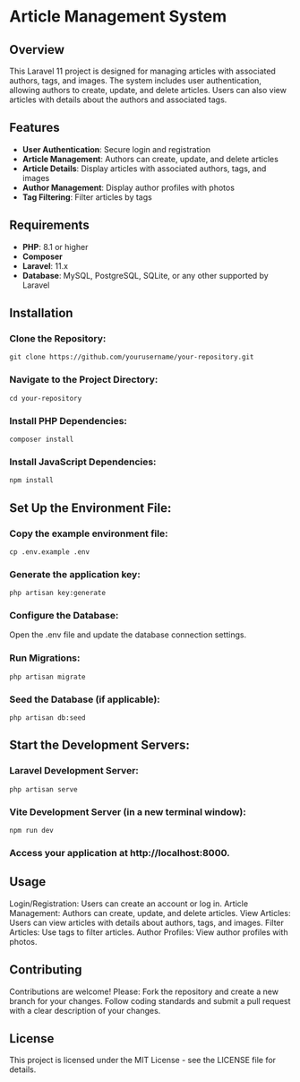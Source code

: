 # Article Management System

## Overview
This Laravel 11 project is designed for managing articles with associated authors, tags, and images. The system includes user authentication, allowing authors to create, update, and delete articles. Users can also view articles with details about the authors and associated tags.

## Features
- **User Authentication**: Secure login and registration
- **Article Management**: Authors can create, update, and delete articles
- **Article Details**: Display articles with associated authors, tags, and images
- **Author Management**: Display author profiles with photos
- **Tag Filtering**: Filter articles by tags


## Requirements
- **PHP**: 8.1 or higher
- **Composer**
- **Laravel**: 11.x
- **Database**: MySQL, PostgreSQL, SQLite, or any other supported by Laravel

## Installation

### Clone the Repository:
```git clone https://github.com/yourusername/your-repository.git```

### Navigate to the Project Directory:
```cd your-repository```

### Install PHP Dependencies:
```composer install```

### Install JavaScript Dependencies:
```npm install```

## Set Up the Environment File:

### Copy the example environment file:
```cp .env.example .env```

### Generate the application key:
```php artisan key:generate```

### Configure the Database:
Open the .env file and update the database connection settings.

### Run Migrations:
```php artisan migrate```

### Seed the Database (if applicable):
```php artisan db:seed```

## Start the Development Servers:

### Laravel Development Server:
```php artisan serve```

### Vite Development Server (in a new terminal window):
```npm run dev```

### Access your application at http://localhost:8000.

## Usage
Login/Registration: Users can create an account or log in.
Article Management: Authors can create, update, and delete articles.
View Articles: Users can view articles with details about authors, tags, and images.
Filter Articles: Use tags to filter articles.
Author Profiles: View author profiles with photos.

## Contributing
Contributions are welcome! Please:
Fork the repository and create a new branch for your changes.
Follow coding standards and submit a pull request with a clear description of your changes.

## License
This project is licensed under the MIT License - see the LICENSE file for details.
